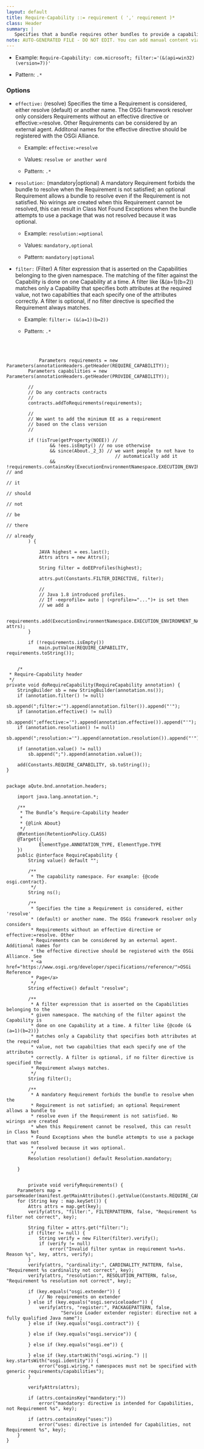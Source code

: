 ```yaml
---
layout: default
title: Require-Capability ::= requirement ( ',' requirement )*
class: Header
summary: |
   Specifies that a bundle requires other bundles to provide a capability
note: AUTO-GENERATED FILE - DO NOT EDIT. You can add manual content via same filename in ext folder. 
---
```


- Example: `Require-Capability: com.microsoft; filter:='(&(api=win32)(version=7))'`

- Pattern: `.*`

### Options 

- `effective:` (resolve) Specifies the time a Requirement is considered, either resolve (default) or another name. The OSGi framework resolver only considers Requirements without an effective directive or effective:=resolve. Other Requirements can be considered by an external agent. Additonal names for the effective directive should be registered with the OSGi Alliance.
  - Example: `effective:=resolve`

  - Values: `resolve or another word`

  - Pattern: `.*`


- `resolution:` (mandatory|optional) A mandatory Requirement forbids the bundle to resolve when the Requirement is not satisfied; an optional Requirement allows a bundle to resolve even if the Requirement is not satisfied. No wirings are created when this Requirement cannot be resolved, this can result in Class Not Found Exceptions when the bundle attempts to use a package that was not resolved because it was optional.
  - Example: `resolution:=optional`

  - Values: `mandatory,optional`

  - Pattern: `mandatory|optional`


- `filter:`  (Filter) A filter expression that is asserted on the Capabilities belonging to the given namespace. The matching of the filter against the Capability is done on one Capability at a time. A filter like (&(a=1)(b=2)) matches only a Capability that specifies both attributes at the required value, not two capabilties that each specify one of the attributes correctly. A filter is optional, if no filter directive is specified the Requirement always matches.
  - Example: `filter:= (&(a=1)(b=2))`

  - Pattern: `.*`

<!-- Manual content from: ext/require_capability.md --><br /><br />
	
				Parameters requirements = new Parameters(annotationHeaders.getHeader(REQUIRE_CAPABILITY));
			Parameters capabilities = new Parameters(annotationHeaders.getHeader(PROVIDE_CAPABILITY));

			//
			// Do any contracts contracts
			//
			contracts.addToRequirements(requirements);

			//
			// We want to add the minimum EE as a requirement
			// based on the class version
			//

			if (!isTrue(getProperty(NOEE)) //
					&& !ees.isEmpty() // no use otherwise
					&& since(About._2_3) // we want people to not have to
											// automatically add it
					&& !requirements.containsKey(ExecutionEnvironmentNamespace.EXECUTION_ENVIRONMENT_NAMESPACE) // and
																												// it
																												// should
																												// not
																												// be
																												// there
																												// already
			) {

				JAVA highest = ees.last();
				Attrs attrs = new Attrs();

				String filter = doEEProfiles(highest);

				attrs.put(Constants.FILTER_DIRECTIVE, filter);

				//
				// Java 1.8 introduced profiles.
				// If -eeprofile= auto | (<profile>="...")+ is set then
				// we add a

				requirements.add(ExecutionEnvironmentNamespace.EXECUTION_ENVIRONMENT_NAMESPACE, attrs);
			}

			if (!requirements.isEmpty())
				main.putValue(REQUIRE_CAPABILITY, requirements.toString());
	
	
		/*
	 * Require-Capability header
	 */
	private void doRequireCapability(RequireCapability annotation) {
		StringBuilder sb = new StringBuilder(annotation.ns());
		if (annotation.filter() != null)
			sb.append(";filter:='").append(annotation.filter()).append("'");
		if (annotation.effective() != null)
			sb.append(";effective:='").append(annotation.effective()).append("'");
		if (annotation.resolution() != null)
			sb.append(";resolution:='").append(annotation.resolution()).append("'");

		if (annotation.value() != null)
			sb.append(";").append(annotation.value());

		add(Constants.REQUIRE_CAPABILITY, sb.toString());
	}
	
	
	package aQute.bnd.annotation.headers;

		import java.lang.annotation.*;
		
		/**
		 * The Bundle’s Require-Capability header
		 * 
		 * {@link About}
		 */
		@Retention(RetentionPolicy.CLASS)
		@Target({
				ElementType.ANNOTATION_TYPE, ElementType.TYPE
		})
		public @interface RequireCapability {
			String value() default "";
		
			/**
			 * The capability namespace. For example: {@code osgi.contract}.
			 */
			String ns();
		
			/**
			 * Specifies the time a Requirement is considered, either 'resolve'
			 * (default) or another name. The OSGi framework resolver only considers
			 * Requirements without an effective directive or effective:=resolve. Other
			 * Requirements can be considered by an external agent. Additional names for
			 * the effective directive should be registered with the OSGi Alliance. See
			 * <a href="https://www.osgi.org/developer/specifications/reference/">OSGi Reference
			 * Page</a>
			 */
			String effective() default "resolve";
		
			/**
			 * A filter expression that is asserted on the Capabilities belonging to the
			 * given namespace. The matching of the filter against the Capability is
			 * done on one Capability at a time. A filter like {@code (&(a=1)(b=2))}
			 * matches only a Capability that specifies both attributes at the required
			 * value, not two capabilties that each specify one of the attributes
			 * correctly. A filter is optional, if no filter directive is specified the
			 * Requirement always matches.
			 */
			String filter();
		
			/**
			 * A mandatory Requirement forbids the bundle to resolve when the
			 * Requirement is not satisfied; an optional Requirement allows a bundle to
			 * resolve even if the Requirement is not satisfied. No wirings are created
			 * when this Requirement cannot be resolved, this can result in Class Not
			 * Found Exceptions when the bundle attempts to use a package that was not
			 * resolved because it was optional.
			 */
			Resolution resolution() default Resolution.mandatory;
		
		}
		
		
			private void verifyRequirements() {
		Parameters map = parseHeader(manifest.getMainAttributes().getValue(Constants.REQUIRE_CAPABILITY));
		for (String key : map.keySet()) {
			Attrs attrs = map.get(key);
			verify(attrs, "filter:", FILTERPATTERN, false, "Requirement %s filter not correct", key);

			String filter = attrs.get("filter:");
			if (filter != null) {
				String verify = new Filter(filter).verify();
				if (verify != null)
					error("Invalid filter syntax in requirement %s=%s. Reason %s", key, attrs, verify);
			}
			verify(attrs, "cardinality:", CARDINALITY_PATTERN, false, "Requirement %s cardinality not correct", key);
			verify(attrs, "resolution:", RESOLUTION_PATTERN, false, "Requirement %s resolution not correct", key);

			if (key.equals("osgi.extender")) {
				// No requirements on extender
			} else if (key.equals("osgi.serviceloader")) {
				verify(attrs, "register:", PACKAGEPATTERN, false,
						"Service Loader extender register: directive not a fully qualified Java name");
			} else if (key.equals("osgi.contract")) {

			} else if (key.equals("osgi.service")) {

			} else if (key.equals("osgi.ee")) {

			} else if (key.startsWith("osgi.wiring.") || key.startsWith("osgi.identity")) {
				error("osgi.wiring.* namespaces must not be specified with generic requirements/capabilities");
			}

			verifyAttrs(attrs);

			if (attrs.containsKey("mandatory:"))
				error("mandatory: directive is intended for Capabilities, not Requirement %s", key);

			if (attrs.containsKey("uses:"))
				error("uses: directive is intended for Capabilities, not Requirement %s", key);
		}
	}

		
	
